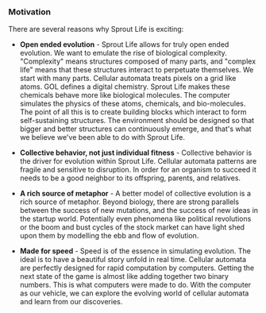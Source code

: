 ### Motivation

There are several reasons why Sprout Life is exciting:

- **Open ended evolution** - Sprout Life allows for truly open ended evolution. We want to emulate the rise of biological complexity. "Complexity" means structures composed of many parts, and "complex life" means that these structures interact to perpetuate themselves. We start with many parts. Cellular automata treats pixels on a grid like atoms. GOL defines a digital chemistry. Sprout Life makes these chemicals behave more like biological molecules. The computer simulates the physics of these atoms, chemicals, and bio-molecules. The point of all this is to create building blocks which interact to form self-sustaining structures. The environment should be designed so that bigger and better structures can continuously emerge, and that's what we believe we've been able to do with Sprout Life.

- **Collective behavior, not just individual fitness** - Collective behavior is the driver for evolution within Sprout Life. Cellular automata patterns are fragile and sensitive to disruption. In order for an organism to succeed it needs to be a good neighbor to its offspring, parents, and relatives.

- **A rich source of metaphor** - A better model of collective evolution is a rich source of metaphor. Beyond biology, there are strong parallels between the success of new mutations, and the success of new ideas in the startup world. Potentially even phenomena like political revolutions or the boom and bust cycles of the stock market can have light shed upon them by modelling the ebb and flow of evolution.

- **Made for speed** - Speed is of the essence in simulating evolution. The ideal is to have a beautiful story unfold in real time. Cellular automata are perfectly designed for rapid computation by computers. Getting the next state of the game is almost like adding together two binary numbers. This is what computers were made to do. With the computer as our vehicle, we can explore the evolving world of cellular automata and learn from our discoveries.
